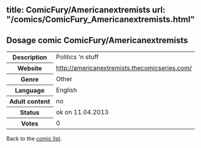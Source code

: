 title: ComicFury/Americanextremists
url: "/comics/ComicFury_Americanextremists.html"
---
Dosage comic ComicFury/Americanextremists
-----------------------------------------

<table class="comicinfo">
<tr>
<th>Description</th><td>Politics 'n stuff</td>
</tr>
<tr>
<th>Website</th><td><a href="http://americanextremists.thecomicseries.com/">http://americanextremists.thecomicseries.com/</a></td>
</tr>
<tr>
<th>Genre</th><td>Other</td>
</tr>
<tr>
<th>Language</th><td>English</td>
</tr>
<tr>
<th>Adult content</th><td>no</td>
</tr>
<tr>
<th>Status</th><td>ok on 11.04.2013</td>
</tr>
<tr>
<th>Votes</th><td>0</div></td>
</tr>
</table>

Back to the [comic list](../comic-index.html).
